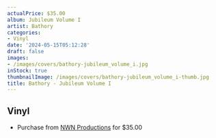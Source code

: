 ```yaml
---
actualPrice: $35.00
album: Jubileum Volume I
artist: Bathory
categories:
- Vinyl
date: '2024-05-15T05:12:28'
draft: false
images:
- /images/covers/bathory-jubileum_volume_i.jpg
inStock: true
thumbnailImage: /images/covers/bathory-jubileum_volume_i-thumb.jpg
title: Bathory - Jubileum Volume I
---
```


## Vinyl
* Purchase from [NWN Productions](http://shop.nwnprod.com/index.php?route=product/product&path=75&product_id=49901&sort=pd.name&order=ASC) for $35.00
